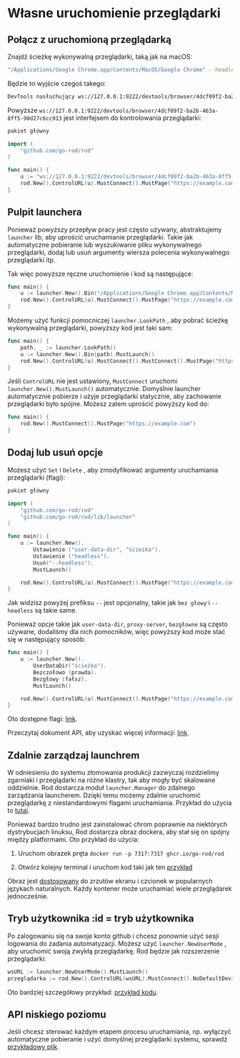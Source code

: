 # Własne uruchomienie przeglądarki

## Połącz z uruchomioną przeglądarką

Znajdź ścieżkę wykonywalną przeglądarki, taką jak na macOS:

```bash
"/Applications/Google Chrome.app/Contents/MacOS/Google Chrome" --headless --remote-debugging-port=9222
```

Będzie to wyjście czegoś takego:

```txt
DevTools nasłuchujący ws://127.0.0.1:9222/devtools/browser/4dcf09f2-ba2b-463a-8ff5-90d27c6cc913
```

Powyższe `ws://127.0.0.1:9222/devtools/browser/4dcf09f2-ba2b-463a-8ff5-90d27c6cc913` jest interfejsem do kontrolowania przeglądarki:

```go
pakiet główny

import (
    "github.com/go-rod/rod"
)

func main() {
    u := "ws://127.0.0.1:9222/devtools/browser/4dcf09f2-ba2b-463a-8ff5-90d27c6cc913"
    rod.New().ControlURL(u).MustConnect().MustPage("https://example.com")
}
```

## Pulpit launchera

Ponieważ powyższy przepływ pracy jest często używany, abstraktujemy `launcher` lib, aby uprościć uruchamianie przeglądarki. Takie jak automatyczne pobieranie lub wyszukiwanie pliku wykonywalnego przeglądarki, dodaj lub usuń argumenty wiersza polecenia wykonywalnego przeglądarki itp.

Tak więc powyższe ręczne uruchomienie i kod są następujące:

```go
func main() {
    u := launcher.New().Bin("/Applications/Google Chrome.app/Contents/MacOS/Google Chrome").MustLaunch()
    rod.New().ControlURL(u).MustConnect().MustPage("https://example.com")
}
```

Możemy użyć funkcji pomocniczej `launcher.LookPath` , aby pobrać ścieżkę wykonywalną przeglądarki, powyższy kod jest taki sam:

```go
func main() {
    path, _ := launcher.LookPath()
    u := launcher.New().Bin(path).MustLaunch()
    rod.New().ControlURL(u).MustConnect().MustConnect().MustPage("https://example.com")
}
```

Jeśli `ControlURL` nie jest ustawiony, `MustConnect` uruchomi `launcher.New().MustLaunch()` automatycznie. Domyślnie launcher automatycznie pobierze i użyje przeglądarki statycznie, aby zachowanie przeglądarki było spójne. Możesz zatem uprościć powyższy kod do:

```go
func main() {
    rod.New().MustConnect().MustPage("https://example.com")
}
```

## Dodaj lub usuń opcje

Możesz użyć `Set` i `Delete` , aby zmodyfikować argumenty uruchamiania przeglądarki (flagi):

```go
pakiet główny

import (
    "github.com/go-rod/rod"
    "github.com/go-rod/rod/lib/launcher"
)

func main() {
    u := launcher.New().
        Ustawienie ("user-data-dir", "ścieżka").
        Ustawienie ("headless").
        Usuń("--headless").
        MustLaunch()

    rod.New().ControlURL(u).MustConnect().MustPage("https://example.com")
}
```

Jak widzisz powyżej prefiksu `--` jest opcjonalny, takie jak `bez głowy` i `--headless` są takie same.

Ponieważ opcje takie jak `user-data-dir`, `proxy-server`, `bezgłowne` są często używane, dodaliśmy dla nich pomocników, więc powyższy kod może stać się w następujący sposób:

```go
func main() {
    u := launcher.New().
        UserDataDir("ścieżka").
        Bezczołowo (prawda).
        Bezgłowy (fałsz).
        MustLaunch()

    rod.New().ControlURL(u).MustConnect().MustPage("https://example.com")
}
```

Oto dostępne flagi: [link](https://peter.sh/experiments/chromium-command-line-switches).

Przeczytaj dokument API, aby uzyskać więcej informacji: [link](https://pkg.go.dev/github.com/go-rod/rod/lib/launcher#Launcher).

## Zdalnie zarządzaj launchrem

W odniesieniu do systemu złomowania produkcji zazwyczaj rozdzielimy zgarniaki i przeglądarki na różne klastry, tak aby mogły być skalowane oddzielnie. Rod dostarcza moduł `launcher.Manager` do zdalnego zarządzania launcherem. Dzięki temu możemy zdalnie uruchomić przeglądarkę z niestandardowymi flagami uruchamiania. Przykład do użycia to [tutaj](https://github.com/go-rod/rod/blob/master/lib/launcher/rod-manager/main.go).

Ponieważ bardzo trudno jest zainstalować chrom poprawnie na niektórych dystrybucjach linuksu, Rod dostarcza obraz dockera, aby stał się on spójny między platformami. Oto przykład do użycia:

1. Uruchom obrazek pręta `docker run -p 7317:7317 ghcr.io/go-rod/rod`

2. Otwórz kolejny terminal i uruchom kod taki jak ten [przykład](https://github.com/go-rod/rod/blob/master/lib/examples/launch-managed/main.go)

Obraz jest [dostosowany](https://github.com/go-rod/rod/blob/master/lib/docker/Dockerfile) do zrzutów ekranu i czcionek w popularnych językach naturalnych. Każdy kontener może uruchamiać wiele przeglądarek jednocześnie.

## Tryb użytkownika :id = tryb użytkownika

Po zalogowaniu się na swoje konto github i chcesz ponownie użyć sesji logowania do zadania automatyzacji. Możesz użyć `launcher.NewUserMode` , aby uruchomić swoją zwykłą przeglądarkę. Rod będzie jak rozszerzenie przeglądarki:

```go
wsURL := launcher.NewUserMode().MustLaunch()
przeglądarka := rod.New().ControlURL(wsURL).MustConnect().NoDefaultDevice()
```

Oto bardziej szczegółowy przykład: [przykład kodu](https://github.com/go-rod/rod/blob/master/lib/examples/use-rod-like-chrome-extension/main.go).

## API niskiego poziomu

Jeśli chcesz sterować każdym etapem procesu uruchamiania, np. wyłączyć automatyczne pobieranie i użyć domyślnej przeglądarki systemu, sprawdź [przykładowy plik](https://github.com/go-rod/rod/blob/master/lib/launcher/example_test.go).
